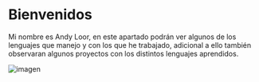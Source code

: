 # Bienvenidos

Mi nombre es Andy Loor, en este apartado podrán ver algunos de los lenguajes que manejo y con los que he trabajado, adicional a ello también observaran algunos proyectos con los distintos lenguajes aprendidos.

![imagen](https://raw.githubusercontent.com/Andineitor/Andy_Loor/Portafolio/asset\c_icon_132529.png
)
